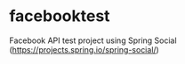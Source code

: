 # facebooktest
Facebook API test project using Spring Social (https://projects.spring.io/spring-social/) 
